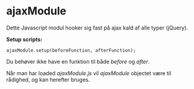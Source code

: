 # ajaxModule
Dette Javascript modul hooker sig fast på ajax kald af alle typer (jQuery).

__Setup scripts:__
```
ajaxModule.setup(beforeFunction, afterFunction);
```
Du behøver ikke have en funktion til både _before_ og _after_.

Når man har loaded _ajaxModule.js_ vil _ajaxModule_ objectet være til rådighed, og kan herefter bruges.
